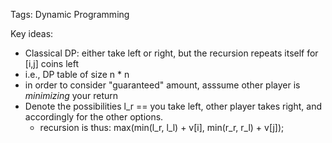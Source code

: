 Tags: Dynamic Programming

Key ideas:
* Classical DP: either take left or right, but the recursion repeats itself for [i,j] coins left
* i.e., DP table of size n * n
* in order to consider "guaranteed" amount, asssume other player is _minimizing_ your return
* Denote the possibilities l_r == you take left, other player takes right, and accordingly for the other options. 
  * recursion is thus: max(min(l_r, l_l) + v[i], min(r_r, r_l) + v[j]);